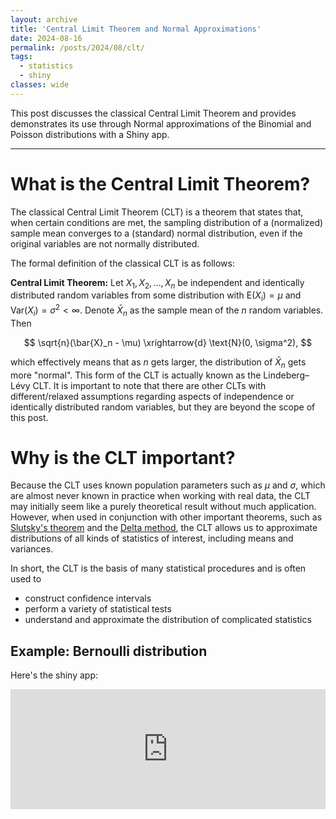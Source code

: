 ```yaml
---
layout: archive
title: 'Central Limit Theorem and Normal Approximations'
date: 2024-08-16
permalink: /posts/2024/08/clt/
tags:
  - statistics
  - shiny
classes: wide
---
```


This post discusses the classical Central Limit Theorem and provides demonstrates its use through Normal approximations of the Binomial and Poisson distributions with a Shiny app.

------------------------------------------------------------------------

# What is the Central Limit Theorem?

The classical Central Limit Theorem (CLT) is a theorem that states that, when certain conditions are met, the sampling distribution of a (normalized) sample mean converges to a (standard) normal distribution, even if the original variables are not normally distributed.

The formal definition of the classical CLT is as follows:

**Central Limit Theorem:** Let $X_1, X_2, \ldots, X_n$ be independent and identically distributed random variables from some distribution with $\text{E}(X_i) = \mu$ and $\text{Var}(X_i) = \sigma^2 < \infty$. Denote $\bar{X}_n$ as the sample mean of the $n$ random variables. Then

$$
\sqrt{n}(\bar{X}_n - \mu) \xrightarrow{d} \text{N}(0, \sigma^2),
$$

which effectively means that as $n$ gets larger, the distribution of $\bar{X}_n$ gets more "normal". This form of the CLT is actually known as the Lindeberg–Lévy CLT. It is important to note that there are other CLTs with different/relaxed assumptions regarding aspects of independence or identically distributed random variables, but they are beyond the scope of this post.

# Why is the CLT important?

Because the CLT uses known population parameters such as $\mu$ and $\sigma$, which are almost never known in practice when working with real data, the CLT may initially seem like a purely theoretical result without much application. However, when used in conjunction with other important theorems, such as [Slutsky's theorem](https://en.wikipedia.org/wiki/Slutsky's_theorem) and the [Delta method](https://en.wikipedia.org/wiki/Delta_method), the CLT allows us to approximate distributions of all kinds of statistics of interest, including means and variances. 

In short, the CLT is the basis of many statistical procedures and is often used to
* construct confidence intervals
* perform a variety of statistical tests
* understand and approximate the distribution of complicated statistics


## Example: Bernoulli distribution




Here's the shiny app:

<embed src="https://taylor-grimm.shinyapps.io/clt_shiny/" style="width:100%; height: 20vw;">
